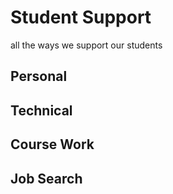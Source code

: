 # Student Support

all the ways we support our students

## Personal

## Technical

## Course Work

## Job Search
